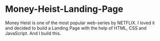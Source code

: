 # Money-Heist-Landing-Page
Money Heist is one of the most popular web-series by NETFLIX. I loved it and decided to build a Landing Page with the help of HTML, CSS and JavaScript. And I build this.
